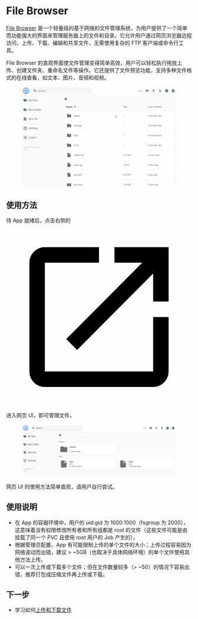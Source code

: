 # File Browser

<a target="_blank" rel="noopener noreferrer" href="https://github.com/filebrowser/filebrowser">File Browser</a> 是一个轻量级的基于网络的文件管理系统，为用户提供了一个简单而功能强大的界面来管理服务器上的文件和目录。它允许用户通过网页浏览器远程访问、上传、下载、编辑和共享文件，无需使用复杂的 FTP 客户端或命令行工具。

File Browser 的直观界面使文件管理变得简单高效，用户可以轻松执行拖放上传、创建文件夹、重命名文件等操作。它还提供了文件预览功能，支持多种文件格式的在线查看，如文本、图片、音频和视频。

<figure class="screenshot">
  <img alt="filebrowser-official" src="../assets/app/filebrowser/filebrowser-official.gif" />
</figure>

## 使用方法

待 App 就绪后，点击右侧的 <span class="twemoji"><svg class="MuiSvgIcon-root MuiSvgIcon-colorPrimary MuiSvgIcon-fontSizeMedium css-jxtyyz" focusable="false" aria-hidden="true" viewBox="0 0 24 24" data-testid="OpenInNewIcon"><path d="M19 19H5V5h7V3H5c-1.11 0-2 .9-2 2v14c0 1.1.89 2 2 2h14c1.1 0 2-.9 2-2v-7h-2zM14 3v2h3.59l-9.83 9.83 1.41 1.41L19 6.41V10h2V3z"></path></svg></span> 进入网页 UI，即可管理文件。

<figure class="screenshot">
  <img alt="filebrowser" src="../assets/app/filebrowser/filebrowser.png" />
</figure>

网页 UI 的使用方法简单直观，请用户自行尝试。

## 使用说明

* 在 App 的容器环境中，用户的 uid:gid 为 1000:1000（fsgroup 为 2000），这意味着没有权限修改所有者和所有组都是 root 的文件（这些文件可能是由挂载了同一个 PVC 且使用 root 用户的 Job 产生的）。
* 根据管理员配置，App 有可能限制上传的单个文件的大小；上传过程容易因为网络波动而出错，建议 > ~5GB（也取决于具体网络环境）的单个文件使用其他方法上传。
* 可以一次上传或下载多个文件；但在文件数量较多（> ~50）的情况下容易出错，推荐打包成压缩文件再上传或下载。

## 下一步

* 学习如何[上传和下载文件](../guide/theme/upload-and-download-file.md)
